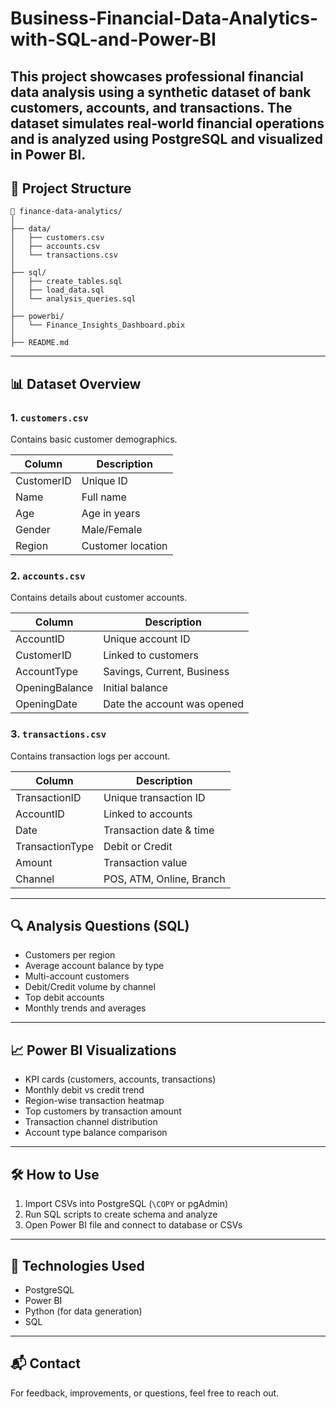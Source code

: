 # Business-Financial-Data-Analytics-with-SQL-and-Power-BI
This project showcases **professional financial data analysis** using a synthetic dataset of bank customers, accounts, and transactions. The dataset simulates real-world financial operations and is analyzed using **PostgreSQL** and visualized in **Power BI**.
---

## 📂 Project Structure

```
📁 finance-data-analytics/
│
├── data/
│   ├── customers.csv
│   ├── accounts.csv
│   └── transactions.csv
│
├── sql/
│   ├── create_tables.sql
│   ├── load_data.sql
│   └── analysis_queries.sql
│
├── powerbi/
│   └── Finance_Insights_Dashboard.pbix
│
├── README.md
```

---

## 📊 Dataset Overview

### 1. `customers.csv`  
Contains basic customer demographics.

| Column       | Description         |
|--------------|---------------------|
| CustomerID   | Unique ID           |
| Name         | Full name           |
| Age          | Age in years        |
| Gender       | Male/Female         |
| Region       | Customer location   |

### 2. `accounts.csv`  
Contains details about customer accounts.

| Column         | Description                |
|----------------|----------------------------|
| AccountID      | Unique account ID          |
| CustomerID     | Linked to customers        |
| AccountType    | Savings, Current, Business |
| OpeningBalance | Initial balance            |
| OpeningDate    | Date the account was opened|

### 3. `transactions.csv`  
Contains transaction logs per account.

| Column         | Description                |
|----------------|----------------------------|
| TransactionID  | Unique transaction ID      |
| AccountID      | Linked to accounts         |
| Date           | Transaction date & time    |
| TransactionType| Debit or Credit            |
| Amount         | Transaction value          |
| Channel        | POS, ATM, Online, Branch   |

---

## 🔍 Analysis Questions (SQL)

- Customers per region
- Average account balance by type
- Multi-account customers
- Debit/Credit volume by channel
- Top debit accounts
- Monthly trends and averages

---

## 📈 Power BI Visualizations

- KPI cards (customers, accounts, transactions)
- Monthly debit vs credit trend
- Region-wise transaction heatmap
- Top customers by transaction amount
- Transaction channel distribution
- Account type balance comparison

---

## 🛠 How to Use

1. Import CSVs into PostgreSQL (`\COPY` or pgAdmin)
2. Run SQL scripts to create schema and analyze
3. Open Power BI file and connect to database or CSVs

---

## 🚀 Technologies Used

- PostgreSQL
- Power BI
- Python (for data generation)
- SQL

---

## 📬 Contact

For feedback, improvements, or questions, feel free to reach out.
